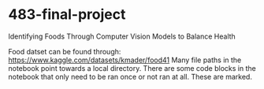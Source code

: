 # 483-final-project
Identifying Foods Through Computer Vision Models to Balance Health

Food datset can be found through: https://www.kaggle.com/datasets/kmader/food41
Many file paths in the notebook point towards a local directory.
There are some code blocks in the notebook that only need to be ran once or not ran at all. These are marked.
